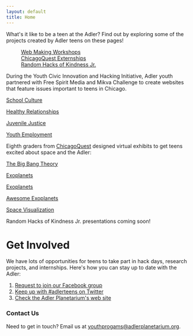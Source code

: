 ```yaml
---
layout: default
title: Home
---
```


What's it like to be a teen at the Adler? Find out by exploring some of the projects created by Adler teens on these pages!

<dl class="tabs" data-tab>
  <dd class="active"><a href="#tab-1">Web Making Workshops</a></dd>
  <dd><a href="#tab-2">ChicagoQuest Externships</a></dd>
  <dd><a href="#tab-3">Random Hacks of Kindness Jr.</a></dd>
</dl>
<div class="tabs-content">
  <div class="content active" id="tab-1">
    <p>During the Youth Civic Innovation and Hacking Initiative, Adler youth partnered with Free Spirit Media and Mikva Challenge to create websites that feature issues important to teens in Chicago.</p>
    <p><a href="http://bit.ly/1kNTCcp">School Culture</a></p>
    <p><a href="http://bit.ly/1quHPPd">Healthy Relationships</a></p>
    <p><a href="http://bit.ly/1km65Bs">Juvenile Justice</a></p>
    <p><a href="http://bit.ly/1lYE5U6">Youth Employment</a></p>
  </div>
  <div class="content" id="tab-2">
    <p>Eighth graders from <a href="http://www.chicagoquest.org/" target="_blank">ChicagoQuest</a> designed virtual exhibits to get teens excited about space and the Adler:</p>
    <p><a href="http://teensatadler.wix.com/the-sky">The Big Bang Theory</a></p>
    <p><a href="http://teensatadler.wix.com/exoplanets">Exoplanets</a></p>
    <p><a href="https://teensatadler.makes.org/thimble/LTEzMjkwNzAwODA=/exoplanets">Exoplanets</a></p>
    <p><a href="http://teensatadler.wix.com/awesomexoplanets">Awesome Exoplanets</a></p>
    <p><a href="https://teensatadler.makes.org/thimble/LTEzNzk0MDE3Mjg=/space-viz-by-team-jupiter-descendants">Space Visualization</a></p>
  </div>
  <div class="content" id="tab-3">
    <p>Random Hacks of Kindness Jr. presentations coming soon!</p>
  </div>
</div>


# Get Involved

We have lots of opportunities for teens to take part in hack days, research projects, and internships. Here's how you can stay up to date with the Adler:

1. [Request to join our Facebook group](https://www.facebook.com/groups/adlerteens)
2. [Keep up with #adlerteens on Twitter](https://twitter.com/search?f=realtime&q=%23adlerteens&src=hash)
3. [Check the Adler Planetarium's web site](http://www.adlerplanetarium.org/teen-opportunities/)

### Contact Us
Need to get in touch? Email us at [youthprogams@adlerplanetarium.org](mailto:youthprograms@adlerplanetarium.org). 
